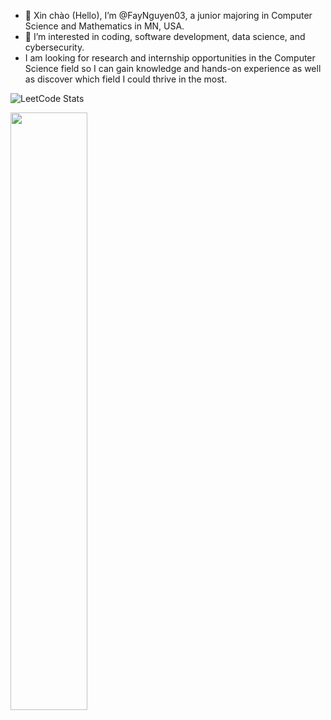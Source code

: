 - 👋 Xin chào (Hello), I’m @FayNguyen03, a junior majoring in Computer Science and Mathematics in MN, USA.
- 👀 I’m interested in coding, software development, data science, and cybersecurity.
- I am looking for research and internship opportunities in the Computer Science field so I can gain knowledge and hands-on experience as well as discover which field I could thrive in the most.

![LeetCode Stats](https://leetcard.jacoblin.cool/ntkhanh391914?theme=forest&font=Schoolbell&ext=heatmap)

<p float="row">
 <img class="img" src="https://github-readme-stats.vercel.app/api?username=faynguyen03&show_icons=true&theme=dark" width = 49.5%/>
</p>
